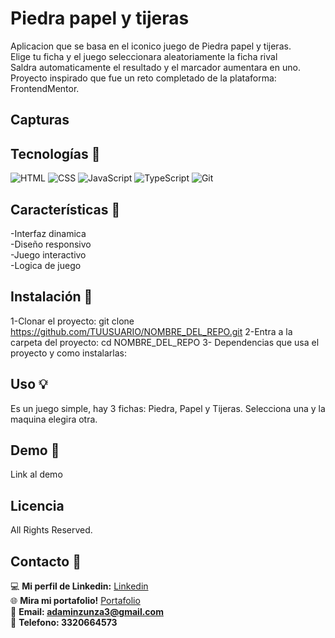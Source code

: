 # Piedra papel y tijeras
Aplicacion que se basa en el iconico juego de Piedra papel y tijeras. <br>
Elige tu ficha y el juego seleccionara aleatoriamente la ficha rival <br>
Saldra automaticamente el resultado y el marcador aumentara en uno.
Proyecto inspirado que fue un reto completado de la plataforma: FrontendMentor.

## Capturas


## Tecnologías 🔎
![HTML](https://img.shields.io/badge/HTML-E34F26?style=for-the-badge&logo=html5&logoColor=white)
![CSS](https://img.shields.io/badge/CSS-1572B6?style=for-the-badge&logo=css3&logoColor=white)
![JavaScript](https://img.shields.io/badge/JavaScript-F7DF1E?style=for-the-badge&logo=javascript&logoColor=black)
![TypeScript](https://img.shields.io/badge/TypeScript-3178C6?style=for-the-badge&logo=typescript&logoColor=white)
![Git](https://img.shields.io/badge/Git-F05033?style=for-the-badge&logo=git&logoColor=white)

## Características 💎
-Interfaz dinamica <br>
-Diseño responsivo <br>
-Juego interactivo <br>
-Logica de juego <br>

## Instalación 🔧
1-Clonar el proyecto: git clone https://github.com/TUUSUARIO/NOMBRE_DEL_REPO.git
2-Entra a la carpeta del proyecto: cd NOMBRE_DEL_REPO
3- Dependencias que usa el proyecto y como instalarlas:

## Uso 💡
Es un juego simple, hay 3 fichas: Piedra, Papel y Tijeras.
Selecciona una y la maquina elegira otra.

## Demo 📌
Link al demo

## Licencia
All Rights Reserved.

## Contacto 🧭​
💻 **Mi perfil de Linkedin:** [Linkedin](https://www.linkedin.com/in/adam-samuel-inzunza-ramirez/)  
🌐 **Mira mi portafolio!** [Portafolio](https://cuandoyolabi.github.io/PortafolioFrontend/)  
📩 **Email: [adaminzunza3@gmail.com](mailto:adaminzunza3@gmail.com)** ​  
📱 **Telefono: 3320664573**

